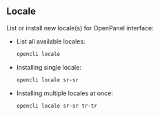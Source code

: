 
## Locale

List or install new locale(s) for OpenPanel interface:

- List all available locales:
  ```bash
  opencli locale
  ```
- Installing single locale:
  ```bash
  opencli locale sr-sr
  ```
- Installing multiple locales at once:
  ```bash
  opencli locale sr-sr tr-tr
  ```
